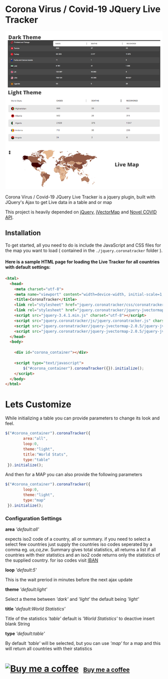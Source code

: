 # Corona Virus / Covid-19 JQuery Live Tracker

![Corona-Virus Live Tracker](https://github.com/ianaleck/corona-jquery-livetracker/raw/master/screenshot.png "Corona-Virus Live Tracker")

Corona Virus / Covid-19 JQuery Live Tracker is a jquery plugin, built with JQuery's Ajax to get Live data in a table and or map

This project is heavily depended on [jQuery](https://jquery.com/), [jVectorMap](https://jvectormap.com/) and [Novel COVID API](https://github.com/NovelCovid/API).

## Installation

To get started, all you need to do is include the JavaScript and CSS files for the map you want to load ( contained in the `./jquery.coronatracker` folder ).

#### Here is a sample HTML page for loading the Live Tracker for all countries with default settings:

```html
<html>
  <head>
    <meta charset="utf-8">
    <meta name="viewport" content="width=device-width, initial-scale=1, shrink-to-fit=no">
    <title>CoronaTracker</title>
    <link rel="stylesheet" href="jquery.coronatracker/css/coronatracker.css">
    <link rel="stylesheet" href="jquery.coronatracker/jquery-jvectormap-2.0.5/jquery-jvectormap-2.0.5.css">
    <script src="jquery-3.4.1.min.js" charset="utf-8"></script>
    <script src="jquery.coronatracker/js/jquery.coronatracker.js" charset="utf-8"></script>
    <script src="jquery.coronatracker/jquery-jvectormap-2.0.5/jquery-jvectormap-2.0.5.min.js" charset="utf-8"></script>
    <script src="jquery.coronatracker/jquery-jvectormap-2.0.5/jquery-jvectormap-world-mill-en.js" charset="utf-8"></script>
  </head>
  <body>
    
    <div id="corona_container"></div>
    
    <script type="text/javascript">
        $("#corona_container").coronaTracker({}).initialize();
    </script>
  </body>
</html>
```

Lets Customize
======

While initializing a table you can provide parameters to change its look and feel.

```js
$("#corona_container").coronaTracker({
        area:"all", 
        loop:0, 
        theme:"light", 
        title:"World Stats", 
        type:"table"
 }).initialize();
```

And then for a MAP you can also provide the following parameters

```js
$("#corona_container").coronaTracker({
        loop:0,
        theme:"light",
        type:"map"
 }).initialize();
```

### Configuration Settings

**area** *'default:all'* 

expects iso2 code of a country, all or summary. if you need to select a select few countries just supply the countries iso codes seperated by a comma eg. *us,ca,zw*.  Summary gives total statistics, all returns a list if all countries with their statistics and an iso2 code returns only the statistics of the supplied country. for iso codes visit [IBAN](https://www.iban.com/country-codes) 

**loop** *'default:5'*

This is the wait preriod in minutes before the next ajax update

**theme** *'default:light'*

Select a theme between *'dark'* and *'light'* the default being *'light'*

**title** *'default:World Statistics'*

Title of the statistics *'table'* default is *'World Statistics'* to deactive insert blank String 

**type** *'default:table'*

By default *'table'* will be selected, but you can use *'map'* for a map and this will return all countries with their statistics



# <a class="bmc-button" target="_blank" href="https://www.buymeacoffee.com/ianaleck"><img src="https://cdn.buymeacoffee.com/buttons/bmc-new-btn-logo.svg" alt="Buy me a coffee"><span style="margin-left:15px;font-size:19px !important;">Buy me a coffee</span></a>

